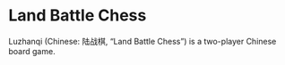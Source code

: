 Land Battle Chess
=================

Luzhanqi (Chinese: 陆战棋, “Land Battle Chess”) is a two-player Chinese board game.
